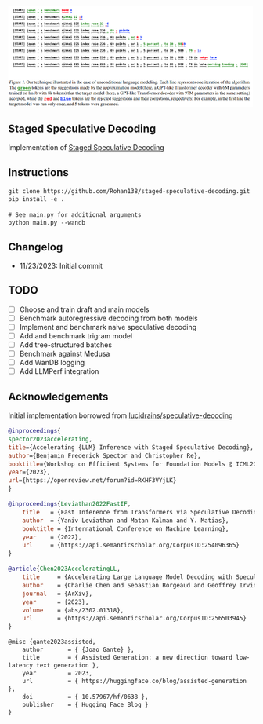 <img src="./speculative-decoding.png" width="500px"></img>

## Staged Speculative Decoding
Implementation of [Staged Speculative Decoding](https://arxiv.org/abs/2308.04623)

## Instructions
```
git clone https://github.com/Rohan138/staged-speculative-decoding.git
pip install -e .

# See main.py for additional arguments
python main.py --wandb
```

## Changelog
- 11/23/2023: Initial commit

## TODO
- [ ] Choose and train draft and main models
- [ ] Benchmark autoregressive decoding from both models
- [ ] Implement and benchmark naive speculative decoding
- [ ] Add and benchmark trigram model
- [ ] Add tree-structured batches
- [ ] Benchmark against Medusa
- [ ] Add WanDB logging
- [ ] Add LLMPerf integration

## Acknowledgements

Initial implementation borrowed from [lucidrains/speculative-decoding](https://github.com/lucidrains/speculative-decoding)

```bibtex
@inproceedings{
spector2023accelerating,
title={Accelerating {LLM} Inference with Staged Speculative Decoding},
author={Benjamin Frederick Spector and Christopher Re},
booktitle={Workshop on Efficient Systems for Foundation Models @ ICML2023},
year={2023},
url={https://openreview.net/forum?id=RKHF3VYjLK}
}
```

```bibtex
@inproceedings{Leviathan2022FastIF,
    title   = {Fast Inference from Transformers via Speculative Decoding},
    author  = {Yaniv Leviathan and Matan Kalman and Y. Matias},
    booktitle = {International Conference on Machine Learning},
    year    = {2022},
    url     = {https://api.semanticscholar.org/CorpusID:254096365}
}
```

```bibtex
@article{Chen2023AcceleratingLL,
    title     = {Accelerating Large Language Model Decoding with Speculative Sampling},
    author    = {Charlie Chen and Sebastian Borgeaud and Geoffrey Irving and Jean-Baptiste Lespiau and L. Sifre and John M. Jumper},
    journal   = {ArXiv},
    year      = {2023},
    volume    = {abs/2302.01318},
    url       = {https://api.semanticscholar.org/CorpusID:256503945}
}
```

```
@misc {gante2023assisted,
    author       = { {Joao Gante} },
    title        = { Assisted Generation: a new direction toward low-latency text generation },
    year         = 2023,
    url          = { https://huggingface.co/blog/assisted-generation },
    doi          = { 10.57967/hf/0638 },
    publisher    = { Hugging Face Blog }
}
```
